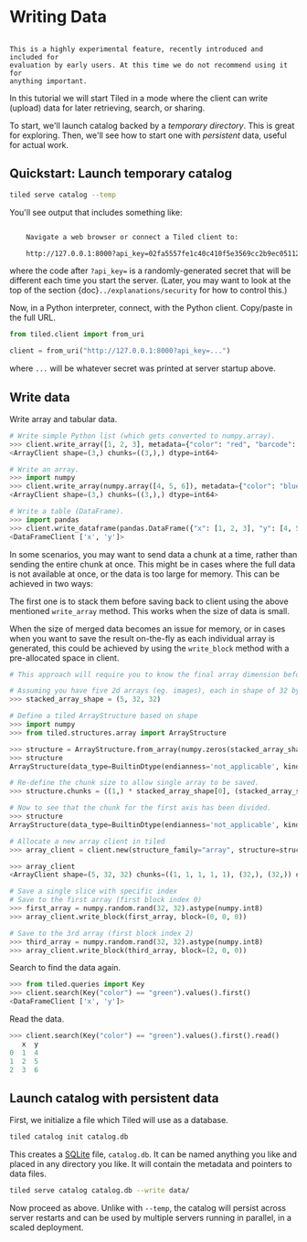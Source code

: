 # Writing Data

```{warning}

This is a highly experimental feature, recently introduced and included for
evaluation by early users. At this time we do not recommend using it for
anything important.
```

In this tutorial we will start Tiled in a mode where the client can
write (upload) data for later retrieving, search, or sharing.

To start, we'll launch catalog backed by a _temporary directory_. This is great
for exploring. Then, we'll see how to start one with _persistent_ data, useful
for actual work.

## Quickstart: Launch temporary catalog

```bash
tiled serve catalog --temp
```

You'll see output that includes something like:

```bash

    Navigate a web browser or connect a Tiled client to:

    http://127.0.0.1:8000?api_key=02fa5557fe1c40c410f5e3569cc2b9ec05112770adf6eef068186efec65326a9

```

where the code after `?api_key=` is a randomly-generated secret that will be
different each time you start the server. (Later, you may want to look
at the top of the section {doc}`../explanations/security` for how to control
this.)

Now, in a Python interpreter, connect, with the Python client. Copy/paste in
the full URL.

```python
from tiled.client import from_uri

client = from_uri("http://127.0.0.1:8000?api_key=...")
```

where `...` will be whatever secret was printed at server startup above.

## Write data

Write array and tabular data.

```python
# Write simple Python list (which gets converted to numpy.array).
>>> client.write_array([1, 2, 3], metadata={"color": "red", "barcode": 10})
<ArrayClient shape=(3,) chunks=((3,),) dtype=int64>

# Write an array.
>>> import numpy
>>> client.write_array(numpy.array([4, 5, 6]), metadata={"color": "blue", "barcode": 11})
<ArrayClient shape=(3,) chunks=((3,),) dtype=int64>

# Write a table (DataFrame).
>>> import pandas
>>> client.write_dataframe(pandas.DataFrame({"x": [1, 2, 3], "y": [4, 5, 6]}), metadata={"color": "green", "barcode": 12})
<DataFrameClient ['x', 'y']>
```

In some scenarios, you may want to send data a chunk at a time, rather than sending the entire chunk at once. This might be in cases where the full data is not available at once, or the data is too large for memory. This can be achieved in two ways: 

The first one is to stack them before saving back to client using the above mentioned `write_array` method. This works when the size of data is small.

When the size of merged data becomes an issue for memory, or in cases when you want to save the result on-the-fly as each individual array is generated, this could be achieved by using the `write_block` method with a pre-allocated space in client.

```python
# This approach will require you to know the final array dimension beforehand.

# Assuming you have five 2d arrays (eg. images), each in shape of 32 by 32.
>>> stacked_array_shape = (5, 32, 32)

# Define a tiled ArrayStructure based on shape
>>> import numpy
>>> from tiled.structures.array import ArrayStructure

>>> structure = ArrayStructure.from_array(numpy.zeros(stacked_array_shape, dtype = numpy.int8)) # A good practice to keep the dtype the same as your final results to avoid mismatch.
>>> structure
ArrayStructure(data_type=BuiltinDtype(endianness='not_applicable', kind=<Kind.integer: 'i'>, itemsize=1), chunks=((5,), (32,), (32,)), shape=(5, 32, 32), dims=None, resizable=False)

# Re-define the chunk size to allow single array to be saved.
>>> structure.chunks = ((1,) * stacked_array_shape[0], (stacked_array_shape[1],), (stacked_array_shape[2],))

# Now to see that the chunk for the first axis has been divided.
>>> structure
ArrayStructure(data_type=BuiltinDtype(endianness='not_applicable', kind=<Kind.integer: 'i'>, itemsize=1), chunks=((1, 1, 1, 1, 1), (32,), (32,)), shape=(5, 32, 32), dims=None, resizable=False)

# Allocate a new array client in tiled
>>> array_client = client.new(structure_family="array", structure=structure, key ="stacked_result", metadata={"color": "yellow", "barcode": 13})

>>> array_client
<ArrayClient shape=(5, 32, 32) chunks=((1, 1, 1, 1, 1), (32,), (32,)) dtype=int8>

# Save a single slice with specific index
# Save to the first array (first block index 0)
>>> first_array = numpy.random.rand(32, 32).astype(numpy.int8)
>>> array_client.write_block(first_array, block=(0, 0, 0))

# Save to the 3rd array (first block index 2)
>>> third_array = numpy.random.rand(32, 32).astype(numpy.int8)
>>> array_client.write_block(third_array, block=(2, 0, 0))
```

Search to find the data again.

```py
>>> from tiled.queries import Key
>>> client.search(Key("color") == "green").values().first()
<DataFrameClient ['x', 'y']>
```

Read the data.

```py
>>> client.search(Key("color") == "green").values().first().read()
   x  y
0  1  4
1  2  5
2  3  6
```

## Launch catalog with persistent data

First, we initialize a file which Tiled will use as a database.

```bash
tiled catalog init catalog.db
```

This creates a [SQLite][] file, `catalog.db`. It can be named anything you like
and placed in any directory you like. It will contain the metadata and pointers
to data files.

```bash
tiled serve catalog catalog.db --write data/
```

Now proceed as above. Unlike with `--temp`, the catalog will persist across server
restarts and can be used by multiple servers running in parallel, in a scaled
deployment.

[SQLite]: https://www.sqlite.org/index.html

